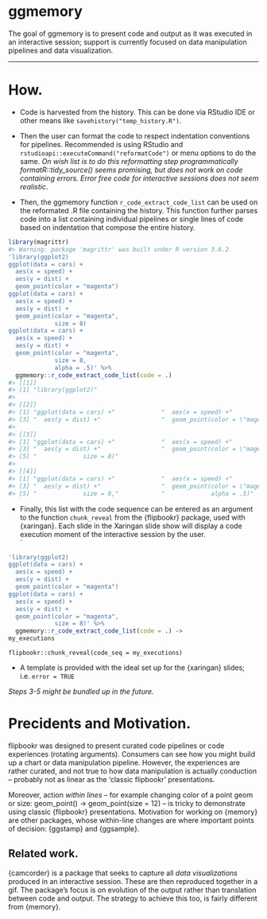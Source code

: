 
<!-- README.md is generated from README.Rmd. Please edit that file -->

# ggmemory

<!-- badges: start -->
<!-- badges: end -->

The goal of ggmemory is to present code and output as it was executed in
an interactive session; support is currently focused on data
manipulation pipelines and data visualization.

------------------------------------------------------------------------

# How.

-   Code is harvested from the history. This can be done via RStudio IDE
    or other means like `savehistory("temp_history.R")`.

-   Then the user can format the code to respect indentation conventions
    for pipelines. Recommended is using RStudio and
    `rstudioapi::executeCommand("reformatCode")` or menu options to do
    the same. *On wish list is to do this reformatting step
    programmatically formatR::tidy\_source() seems promising, but does
    not work on code containing errors. Error free code for interactive
    sessions does not seem realistic*.

-   Then, the ggmemory function `r_code_extract_code_list` can be used
    on the reformated .R file containing the history. This function
    further parses code into a list containing individual pipelines or
    single lines of code based on indentation that compose the entire
    history.

``` r
library(magrittr)
#> Warning: package 'magrittr' was built under R version 3.6.2
'library(ggplot2)
ggplot(data = cars) +
  aes(x = speed) +
  aes(y = dist) +
  geom_point(color = "magenta")
ggplot(data = cars) +
  aes(x = speed) +
  aes(y = dist) +
  geom_point(color = "magenta",
             size = 8)
ggplot(data = cars) +
  aes(x = speed) +
  aes(y = dist) +
  geom_point(color = "magenta",
             size = 8,
             alpha = .5)' %>% 
  ggmemory::r_code_extract_code_list(code = .)
#> [[1]]
#> [1] "library(ggplot2)"
#> 
#> [[2]]
#> [1] "ggplot(data = cars) +"             "  aes(x = speed) +"               
#> [3] "  aes(y = dist) +"                 "  geom_point(color = \"magenta\")"
#> 
#> [[3]]
#> [1] "ggplot(data = cars) +"             "  aes(x = speed) +"               
#> [3] "  aes(y = dist) +"                 "  geom_point(color = \"magenta\","
#> [5] "             size = 8)"           
#> 
#> [[4]]
#> [1] "ggplot(data = cars) +"             "  aes(x = speed) +"               
#> [3] "  aes(y = dist) +"                 "  geom_point(color = \"magenta\","
#> [5] "             size = 8,"            "             alpha = .5)"
```

-   Finally, this list with the code sequence can be entered as an
    argument to the function `chunk_reveal` from the {flipbookr}
    package, used with {xaringan}. Each slide in the Xaringan slide show
    will display a code execution moment of the interactive session by
    the user.  
    \`

``` r
'library(ggplot2)
ggplot(data = cars) +
  aes(x = speed) +
  aes(y = dist) +
  geom_point(color = "magenta")
ggplot(data = cars) +
  aes(x = speed) +
  aes(y = dist) +
  geom_point(color = "magenta",
             size = 8)' %>% 
  ggmemory::r_code_extract_code_list(code = .) ->
my_executions
```

`flipbookr::chunk_reveal(code_seq = my_executions)`

-   A template is provided with the ideal set up for the {xaringan}
    slides; i.e. `error = TRUE`

*Steps 3-5 might be bundled up in the future.*

# Precidents and Motivation.

flipbookr was designed to present curated code pipelines or code
experiences (rotating arguments). Consumers can see how you might build
up a chart or data manipulation pipeline. However, the experiences are
rather curated, and not true to how data manipulation is actually
conduction – probably not as linear as the ‘classic flipbookr’
presentations.

Moreover, action *within lines* – for example changing color of a point
geom or size: geom\_point() -&gt; geom\_point(size = 12) – is tricky to
demonstrate using classic {flipbookr} presentations. Motivation for
working on {memory} are other packages, whose within-line changes are
where important points of decision: {ggstamp} and {ggsample}.

## Related work.

{camcorder} is a package that seeks to capture all *data visualizations*
produced in an interactive session. These are then reproduced together
in a gif. The package’s focus is on evolution of the output rather than
translation between code and output. The strategy to achieve this too,
is fairly different from {memory}.
